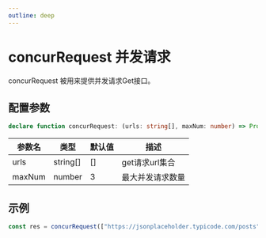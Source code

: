 ```yaml
---
outline: deep
---
```


# concurRequest 并发请求 <Badge type="tip" text="optimize" />

concurRequest 被用来提供并发请求Get接口。

## 配置参数

```ts
declare function concurRequest: (urls: string[], maxNum: number) => Promise<any[]>;
```

| 参数名 | 类型 | 默认值 | 描述         |
|-----|----|-----|------------|
|  urls   |  string[]  | []  | get请求url集合 |
|  maxNum   | number   | 3   | 最大并发请求数量   |


## 示例

```js
const res = concurRequest(["https://jsonplaceholder.typicode.com/posts"], 3)
```
